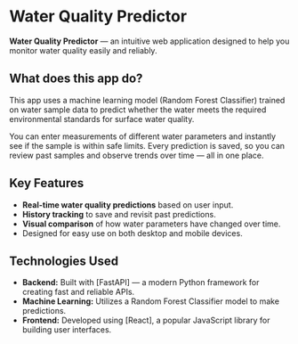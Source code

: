 # Water Quality Predictor

**Water Quality Predictor** — an intuitive web application designed to help you monitor water quality easily and reliably.

## What does this app do?

This app uses a machine learning model (Random Forest Classifier) trained on water sample data to predict whether the water meets the required environmental standards for surface water quality.

You can enter measurements of different water parameters and instantly see if the sample is within safe limits. Every prediction is saved, so you can review past samples and observe trends over time — all in one place.

## Key Features

- **Real-time water quality predictions** based on user input.
- **History tracking** to save and revisit past predictions.
- **Visual comparison** of how water parameters have changed over time.
- Designed for easy use on both desktop and mobile devices.

## Technologies Used

- **Backend:** Built with [FastAPI] — a modern Python framework for creating fast and reliable APIs.
- **Machine Learning:** Utilizes a Random Forest Classifier model to make predictions.
- **Frontend:** Developed using [React], a popular JavaScript library for building user interfaces.
